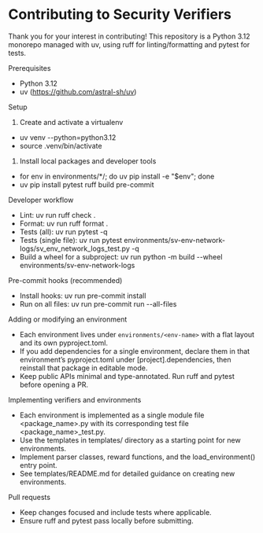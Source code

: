 # Contributing to Security Verifiers

Thank you for your interest in contributing! This repository is a Python 3.12 monorepo managed with uv, using ruff for linting/formatting and pytest for tests.

Prerequisites

- Python 3.12
- uv (<https://github.com/astral-sh/uv>)

Setup

1. Create and activate a virtualenv

- uv venv --python=python3.12
- source .venv/bin/activate

1. Install local packages and developer tools

- for env in environments/\*/; do uv pip install -e "$env"; done
- uv pip install pytest ruff build pre-commit

Developer workflow

- Lint: uv run ruff check .
- Format: uv run ruff format .
- Tests (all): uv run pytest -q
- Tests (single file): uv run pytest environments/sv-env-network-logs/sv_env_network_logs_test.py -q
- Build a wheel for a subproject: uv run python -m build --wheel environments/sv-env-network-logs

Pre-commit hooks (recommended)

- Install hooks: uv run pre-commit install
- Run on all files: uv run pre-commit run --all-files

Adding or modifying an environment

- Each environment lives under `environments/<env-name>` with a flat layout and its own pyproject.toml.
- If you add dependencies for a single environment, declare them in that environment’s pyproject.toml under [project].dependencies, then reinstall that package in editable mode.
- Keep public APIs minimal and type-annotated. Run ruff and pytest before opening a PR.

Implementing verifiers and environments

- Each environment is implemented as a single module file <package_name>.py with its corresponding test file <package_name>\_test.py.
- Use the templates in templates/ directory as a starting point for new environments.
- Implement parser classes, reward functions, and the load_environment() entry point.
- See templates/README.md for detailed guidance on creating new environments.

Pull requests

- Keep changes focused and include tests where applicable.
- Ensure ruff and pytest pass locally before submitting.
